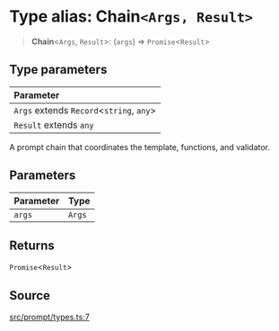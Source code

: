 # Type alias: Chain`<Args, Result>`

> **Chain**\<`Args`, `Result`\>: (`args`) => `Promise`\<`Result`\>

## Type parameters

| Parameter |
| :------ |
| `Args` extends `Record`\<`string`, `any`\> |
| `Result` extends `any` |

A prompt chain that coordinates the template, functions, and validator.

## Parameters

| Parameter | Type |
| :------ | :------ |
| `args` | `Args` |

## Returns

`Promise`\<`Result`\>

## Source

[src/prompt/types.ts:7](https://github.com/dexaai/llm-tools/blob/1257af6/src/prompt/types.ts#L7)
